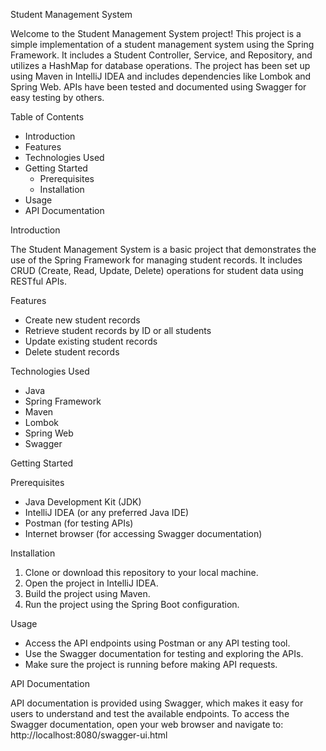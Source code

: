 Student Management System

Welcome to the Student Management System project! This project is a simple implementation of a student management system using the Spring Framework. It includes a Student Controller, Service, and Repository, and utilizes a HashMap for database operations. The project has been set up using Maven in IntelliJ IDEA and includes dependencies like Lombok and Spring Web. APIs have been tested and documented using Swagger for easy testing by others.

Table of Contents

- Introduction
- Features
- Technologies Used
- Getting Started
  - Prerequisites
  - Installation
- Usage
- API Documentation

Introduction

The Student Management System is a basic project that demonstrates the use of the Spring Framework for managing student records. It includes CRUD (Create, Read, Update, Delete) operations for student data using RESTful APIs.

Features

- Create new student records
- Retrieve student records by ID or all students
- Update existing student records
- Delete student records

Technologies Used

- Java
- Spring Framework
- Maven
- Lombok
- Spring Web
- Swagger

Getting Started

Prerequisites

- Java Development Kit (JDK)
- IntelliJ IDEA (or any preferred Java IDE)
- Postman (for testing APIs)
- Internet browser (for accessing Swagger documentation)

Installation

1. Clone or download this repository to your local machine.
2. Open the project in IntelliJ IDEA.
3. Build the project using Maven.
4. Run the project using the Spring Boot configuration.

Usage

- Access the API endpoints using Postman or any API testing tool.
- Use the Swagger documentation for testing and exploring the APIs.
- Make sure the project is running before making API requests.

API Documentation

API documentation is provided using Swagger, which makes it easy for users to understand and test the available endpoints. To access the Swagger documentation, open your web browser and navigate to: http://localhost:8080/swagger-ui.html




 
